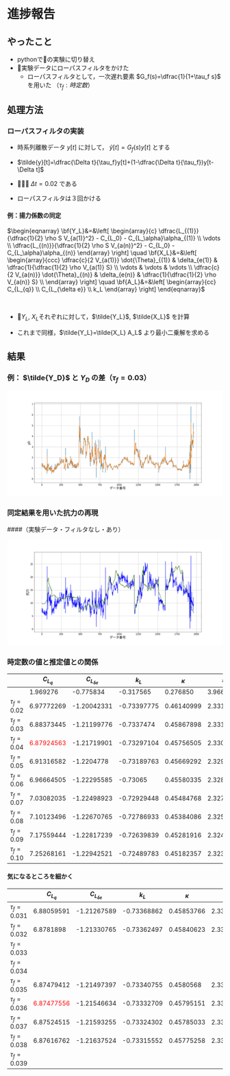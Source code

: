 # 進捗報告
## やったこと
- pythonでの実験に切り替え
- 実験データにローパスフィルタをかけた
  - ローパスフィルタとして，一次遅れ要素
    $G_f(s)=\dfrac{1}{1+\tau_f s}$
    を用いた
    （$\tau_f:時定数$）

## 処理方法
### ローパスフィルタの実装
- 時系列離散データ
  $y[t]$
  に対して，
  $\tilde{y}[t]=G_f(s) y[t]$
  とする

- $\tilde{y}[t]=\dfrac{\Delta t}{\tau_f}y[t]+(1-\dfrac{\Delta t}{\tau_f})y[t-\Delta t]$

- 
  $\Delta t=0.02$
  である

- ローパスフィルタは３回かける

#### 例：揚力係数の同定
$\begin{eqnarray}
    \bf{Y_L}&=&\left[
    	\begin{array}{c}
    	\dfrac{L_{(1)}}{\dfrac{1}{2} \rho S V_{a(1)}^2} - C_{L_0} - C_{L_\alpha}\alpha_{(1)}
    	\\ \vdots \\
      \dfrac{L_{(n)}}{\dfrac{1}{2} \rho S V_{a(n)}^2} - C_{L_0} - C_{L_\alpha}\alpha_{(n)}
    	\end{array}
  	\right] \quad
    \bf{X_L}&=&\left[
    \begin{array}{ccc}
      \dfrac{c}{2 V_{a(1)}} \dot{\Theta}_{(1)}  & \delta_{e(1)}  & \dfrac{1}{\dfrac{1}{2} \rho V_{a(1)} S}  \\
      \vdots & \vdots & \vdots \\
      \dfrac{c}{2 V_{a(n)}} \dot{\Theta}_{(n)}  & \delta_{e(n)}  & \dfrac{1}{\dfrac{1}{2} \rho V_{a(n)} S}  \\
    \end{array}
    \right] \quad
    \bf{A_L}&=&\left[
      \begin{array}{cc}
      C_{L_{q}} \\
      C_{L_{\delta e}} \\
      k_L
      \end{array}
    \right]
  \end{eqnarray}$

</br>

- $Y_L$, $X_L$それぞれに対して，$\tilde{Y_L}$, $\tilde{X_L}$ を計算

- これまで同様，$\tilde{Y_L}=\tilde{X_L} A_L$ より最小二乗解を求める

## 結果
### 例： $\tilde{Y_D}$ と $Y_D$ の差（$\tau_f=0.03$）
![yD](../image/yD.png)

### 同定結果を用いた抗力の再現
####（実験データ・フィルタなし・あり）

![drag](../image/drag.png)

### 時定数の値と推定値との関係
||$C_{L_q}$|$C_{L_{\delta e}}$|$k_L$|$\kappa$|$k_D$|$C_{m_0}$|$C_{m_\alpha}$|$C_{m_q}$|$C_{m_{\delta e}}$|$k_m$|
|--|--|--|--|--|--|--|--|--|--|--|
||1.969276|-0.775834|-0.317565|0.276850|3.966800|0.908182|-0.252885|2.940867|0.168381|-0.694044|
|$\tau_f = 0.02$|6.97772269|-1.20042331|-0.73397775|0.46140999|2.33102554|1.0091128|-0.16520741|1.98899437 |0.30069504|-0.75413518|
|$\tau_f = 0.03$|6.88373445|-1.21199776|-0.7337474|0.45867898|2.331346|1.02504796|<font color=red>-0.15959681|1.65506809|0.25700061|-0.76493169|
|$\tau_f = 0.04$|<font color=red>6.87924563|-1.21719901|-0.73297104|0.45756505|2.33050876|1.03342574|-0.16264066|1.33558878|0.24374789|-0.77173077|
|$\tau_f = 0.05$|6.91316582|-1.2204778|-0.73189763|0.45669292|2.32939919|1.03767642|-0.17172814|1.07574202|0.23967601|-0.77653021|
|$\tau_f = 0.06$|6.96664505|-1.22295585|-0.73065|0.45580335|2.3282354|1.03944276|-0.1844657|0.86784917|0.23880205|-0.78012574|
|$\tau_f = 0.07$|7.03082035|-1.22498923|-0.72929448|0.45484768|2.32708217|1.03956477|-0.19949463|0.70040682|0.23924939|-0.78290527|
|$\tau_f = 0.08$|7.10123496|-1.22670765|-0.72786933|0.45384086|2.32594928|1.03855639|-0.21597812|0.56398591|0.24031078|-0.78510502|
|$\tau_f = 0.09$|7.17559444|-1.22817239|-0.72639839|0.45281916|2.32482527|1.03676552|-0.23335718|0.45146257|0.24167246|-0.7868857|
|$\tau_f = 0.10$|7.25268161|-1.22942521|-0.72489783|0.45182357|2.32369177|1.03443818|-0.251244|0.35747869|0.24318051|-0.78836199|

#### 気になるところを細かく
||$C_{L_q}$|$C_{L_{\delta e}}$|$k_L$|$\kappa$|$k_D$|$C_{m_0}$|$C_{m_\alpha}$|$C_{m_q}$|$C_{m_{\delta e}}$|$k_m$|
|--|--|--|--|--|--|--|--|--|--|--|
|$\tau_f=0.031$|6.88059591|-1.21267589|-0.73368862|0.45853766|2.33128822|1.02615166|<font color=red>-0.1595324|1.62067831|0.25487877|-0.76574322|
|$\tau_f=0.032$|6.8781898|-1.21330765|-0.73362497|0.45840623|2.33122252|1.02718577|-0.15955988|1.5867388|0.25299308|-0.76651967|
|$\tau_f=0.033$|
|$\tau_f=0.034$|
|$\tau_f = 0.035$|6.87479412|-1.21497397|-0.73340755|0.4580568|2.33098737|1.02991362|-0.16015732|1.48808723|0.24849756|-0.76866307|
|$\tau_f=0.036$|<font color=red>6.87477556|-1.21546634|-0.73332709|0.45795151|2.33089883|1.03071091|-0.16051527|1.45635915|0.24731582|-0.76932258|
|$\tau_f=0.037$|6.87524515|-1.21593255|-0.73324302|0.45785033|2.33080622|1.03145789|-0.16094621|1.42523867|0.24626345|-0.76995764|
|$\tau_f=0.038$|6.87616762|-1.21637524|-0.73315552|0.45775258|2.33071005|1.03215755|-0.16144643|1.39473455|0.24532613|-0.77056978|
|$\tau_f=0.039$|
